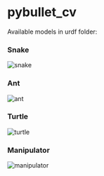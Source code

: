 # pybullet_cv

Available models in urdf folder:

### Snake
![snake](https://github.com/PsorTheDoctor/pybullet_cv/blob/master/snake.png)

### Ant
![ant](https://github.com/PsorTheDoctor/pybullet_cv/blob/master/ant.png)

### Turtle
![turtle](https://github.com/PsorTheDoctor/pybullet_cv/blob/master/turtle.png)

### Manipulator
![manipulator](https://github.com/PsorTheDoctor/pybullet_cv/blob/master/manipulator.png)
